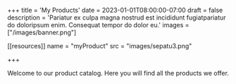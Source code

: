 +++
title = 'My Products'
date = 2023-01-01T08:00:00-07:00
draft = false
description = 'Pariatur ex culpa magna nostrud est incididunt fugiatpariatur do doloripsum enim. Consequat tempor do dolor eu.'
images = ["/images/banner.png"]

[[resources]]
name = "myProduct"
src = "images/sepatu3.png"

+++

Welcome to our product catalog. Here you will find all the products we offer.

